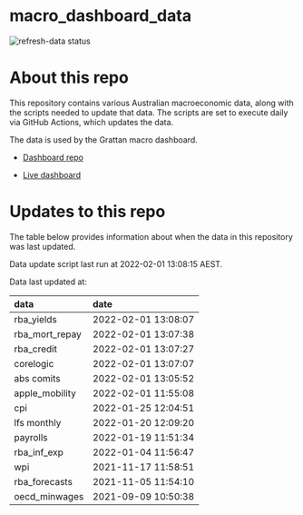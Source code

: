 
<!-- README.md is generated from README.Rmd. Please edit that file -->

# macro\_dashboard\_data

<!-- badges: start -->

![refresh-data
status](https://github.com/grattan/macro_dashboard_data/workflows/refresh-data/badge.svg)

<!-- badges: end -->

# About this repo

This repository contains various Australian macroeconomic data, along
with the scripts needed to update that data. The scripts are set to
execute daily via GitHub Actions, which updates the data.

The data is used by the Grattan macro dashboard.

  - [Dashboard repo](https://github.com/grattan/macrodashboard)

  - [Live dashboard](https://mattcowgill.shinyapps.io/macrodashboard/)

# Updates to this repo

The table below provides information about when the data in this
repository was last updated.

Data update script last run at 2022-02-01 13:08:15 AEST.

Data last updated at:

| data             | date                |
| :--------------- | :------------------ |
| rba\_yields      | 2022-02-01 13:08:07 |
| rba\_mort\_repay | 2022-02-01 13:07:38 |
| rba\_credit      | 2022-02-01 13:07:27 |
| corelogic        | 2022-02-01 13:07:07 |
| abs comits       | 2022-02-01 13:05:52 |
| apple\_mobility  | 2022-02-01 11:55:08 |
| cpi              | 2022-01-25 12:04:51 |
| lfs monthly      | 2022-01-20 12:09:20 |
| payrolls         | 2022-01-19 11:51:34 |
| rba\_inf\_exp    | 2022-01-04 11:56:47 |
| wpi              | 2021-11-17 11:58:51 |
| rba\_forecasts   | 2021-11-05 11:54:10 |
| oecd\_minwages   | 2021-09-09 10:50:38 |
